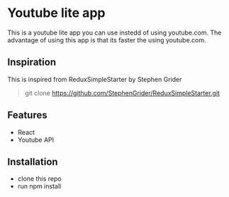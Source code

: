 # Youtube lite app
This is a youtube lite app you can use instedd of using youtube.com.
The advantage of using this app is that its faster the using youtube.com.

## Inspiration
This is inspired from ReduxSimpleStarter by Stephen Grider
> git clone https://github.com/StephenGrider/ReduxSimpleStarter.git

## Features
* React
* Youtube API

## Installation
* clone this repo
* run npm install